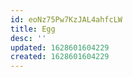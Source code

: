 ```yaml
---
id: eoNz75Pw7KzJAL4ahfcLW
title: Egg
desc: ''
updated: 1628601604229
created: 1628601604229
---
```

